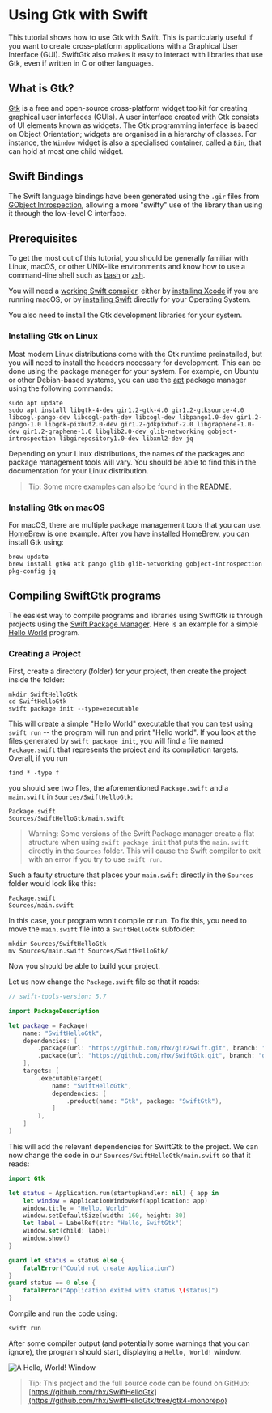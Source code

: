 # Using Gtk with Swift

This tutorial shows how to use Gtk with Swift.
This is particularly useful if you want to create
cross-platform applications with a Graphical User Interface (GUI).
SwiftGtk also makes it easy to interact with libraries that use Gtk,
even if written in C or other languages.


## What is Gtk?

[Gtk](https://gtk.org/) is a free and open-source cross-platform widget toolkit
for creating graphical user interfaces (GUIs).  A user interface created with Gtk
consists of UI elements known as widgets.  The Gtk programming interface is based
on Object Orientation; widgets are organised in a hierarchy of classes. For instance,
the `Window` widget is also a specialised container, called a `Bin`, that can hold at
most one child widget.

## Swift Bindings

The Swift language bindings have been generated using
the `.gir` files from
[GObject Introspection](https://gi.readthedocs.io/en/latest/),
allowing a more "swifty" use of the library than using it
through the low-level C interface.


## Prerequisites

To get the most out of this tutorial, you should be
generally familiar with Linux, macOS, or other UNIX-like
environments and know how to use a command-line shell
such as [bash](https://www.gnu.org/software/bash/) or
[zsh](https://www.zsh.org/).

You will need a
[working Swift compiler](https://www.swift.org/getting-started/cli-swiftpm/),
either by
[installing Xcode](https://developer.apple.com/support/xcode/)
if you are running macOS, or
by [installing Swift](https://www.swift.org/install/)
directly for your Operating System.

You also need to install the Gtk development libraries
for your system.

### Installing Gtk on Linux

Most modern Linux distributions come with the Gtk runtime
preinstalled, but you will need to install the headers
necessary for development.
This can be done using the package manager for your system.
For example, on Ubuntu or other Debian-based systems,
you can use the [apt](https://wiki.debian.org/Apt) package
manager using the following commands:

    sudo apt update
    sudo apt install libgtk-4-dev gir1.2-gtk-4.0 gir1.2-gtksource-4.0 libcogl-pango-dev libcogl-path-dev libcogl-dev libpango1.0-dev gir1.2-pango-1.0 libgdk-pixbuf2.0-dev gir1.2-gdkpixbuf-2.0 libgraphene-1.0-dev gir1.2-graphene-1.0 libglib2.0-dev glib-networking gobject-introspection libgirepository1.0-dev libxml2-dev jq

Depending on your Linux distributions, the names of the
packages and package management tools will vary.
You should be able to find this in the documentation for
your Linux distribution.

> Tip: Some more examples can also be found in the
[README](https://github.com/rhx/SwiftGtk/blob/main/README.md).

### Installing Gtk on macOS

For macOS, there are multiple package management tools
that you can use.
[HomeBrew](http://brew.sh/) is one example.
After you have installed HomeBrew, you can install
Gtk using:

    brew update
    brew install gtk4 atk pango glib glib-networking gobject-introspection pkg-config jq


## Compiling SwiftGtk programs

The easiest way to compile programs and libraries using
SwiftGtk is through projects using the
[Swift Package Manager](https://swift.org/package-manager/).
Here is an example for a simple [Hello World](https://github.com/rhx/SwiftHelloGtk/tree/gtk4)
program.

### Creating a Project

First, create a directory (folder) for your project, then
create the project inside the folder:

    mkdir SwiftHelloGtk
    cd SwiftHelloGtk
    swift package init --type=executable
    
This will create a simple "Hello World" executable that
you can test using `swift run` -- the program will run
and print "Hello world".
If you look at the files generated by `swift package init`,
you will find a file named `Package.swift` that represents
the project and its compilation targets.
Overall, if you run

    find * -type f
    
you should see two files, the aforementioned `Package.swift`
and a `main.swift` in `Sources/SwiftHelloGtk`:

    Package.swift
    Sources/SwiftHelloGtk/main.swift

> Warning: Some versions of the Swift Package manager create
a flat structure when using `swift package init` that puts
the `main.swift` directly in the `Sources` folder.
This will cause the Swift compiler to exit with an error if
you try to use `swift run`.

Such a faulty structure that places your `main.swift`
directly in the `Sources` folder would look like this:

    Package.swift
    Sources/main.swift

In this case, your program won't compile or run.
To fix this, you need to move the `main.swift` file
into a `SwiftHelloGtk` subfolder:

    mkdir Sources/SwiftHelloGtk
    mv Sources/main.swift Sources/SwiftHelloGtk/

Now you should be able to build your project.

Let us now change the `Package.swift` file so that it
reads:

```Swift
// swift-tools-version: 5.7

import PackageDescription

let package = Package(
    name: "SwiftHelloGtk",
    dependencies: [
        .package(url: "https://github.com/rhx/gir2swift.git", branch: "main"),
        .package(url: "https://github.com/rhx/SwiftGtk.git", branch: "gtk4"),
    ],
    targets: [
        .executableTarget(
            name: "SwiftHelloGtk",
            dependencies: [
                .product(name: "Gtk", package: "SwiftGtk"),
            ]
        ),
    ]
)
```
This will add the relevant dependencies for SwiftGtk
to the project.  We can now change the code in our
`Sources/SwiftHelloGtk/main.swift` so that it reads:
```Swift
import Gtk

let status = Application.run(startupHandler: nil) { app in
    let window = ApplicationWindowRef(application: app)
    window.title = "Hello, World"
    window.setDefaultSize(width: 160, height: 80)
    let label = LabelRef(str: "Hello, SwiftGtk")
    window.set(child: label)
    window.show()
}

guard let status = status else {
    fatalError("Could not create Application")
}
guard status == 0 else {
    fatalError("Application exited with status \(status)")
}
```
Compile and run the code using:

    swift run

After some compiler output (and potentially
some warnings that you can ignore), the program
should start, displaying a `Hello, World!` window.

![A `Hello, World!` Window](HelloWorldWindow)

>Tip: This project and the full source code can be found on GitHub:
[https://github.com/rhx/SwiftHelloGtk](https://github.com/rhx/SwiftHelloGtk/tree/gtk4-monorepo)

